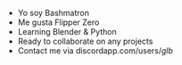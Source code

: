 - Yo soy Bashmatron
- Me gusta Flipper Zero
- Learning Blender & Python
- Ready to collaborate on any projects
- Contact me via discordapp.com/users/_glb_

<!---
gleb00shek/gleb00shek is a ✨ special ✨ repository because its `README.md` (this file) appears on your GitHub profile.
You can click the Preview link to take a look at your changes.
--->
